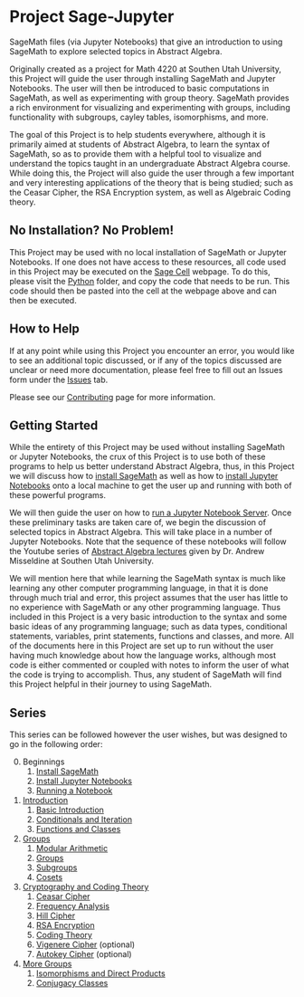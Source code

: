 # Project Sage-Jupyter
SageMath files (via Jupyter Notebooks) that give an introduction to using SageMath to explore selected topics in Abstract Algebra.

Originally created as a project for Math 4220 at Southen Utah University, this Project will guide the user through installing SageMath and Jupyter Notebooks.  The 
user will then be introduced to basic computations in SageMath, as well as experimenting with group theory.  SageMath provides a rich environment for visualizing 
and experimenting with groups, including functionality with subgroups, cayley tables, isomorphisms, and more.

The goal of this Project is to help students everywhere, although it is primarily aimed at students of Abstract Algebra, to learn the syntax of SageMath, so as 
to provide them with a helpful tool to visualize and understand the topics taught in an undergraduate Abstract Algebra course.  While doing this, the Project 
will also guide the user through a few important and very interesting applications of the theory that is being studied; such as the Ceasar Cipher, the RSA 
Encryption system, as well as Algebraic Coding theory.   

## No Installation? No Problem!

This Project may be used with no local installation of SageMath or Jupyter Notebooks.  If one does not have access to these resources, 
all code used in this Project may be executed on the [Sage Cell](https://sagecell.sagemath.org/) webpage.  To do this, please visit the [Python](Python) folder, 
and copy the code that needs to be run. This code should then be pasted into the cell at the webpage above and can then be executed.   

## How to Help

If at any point while using this Project you encounter an error, you would like to see an additional topic discussed, or if any of the topics discussed are 
unclear or need more documentation, please feel free to fill out an Issues form under the [Issues](https://github.com/bradencarlson/sage-jupyter/issues) tab.

Please see our [Contributing](.github/CONTRIBUTING.md) page for more information.

## Getting Started

While the entirety of this Project may be used without installing SageMath or Jupyter Notebooks, the crux of this Project is to use both of these programs to 
help us better understand Abstract Algebra, thus, in this Project we will discuss how to [install SageMath](Installation/sage-installation.md) as well as how to
[install Jupyter Notebooks](Installation/jupyter-installation.md) onto a local machine to get the user up and running with both of these powerful programs.

We will then guide the user on how to [run a Jupyter Notebook Server](Running/running-jupyter.md).  Once these preliminary tasks are taken care of, we begin the 
discussion of selected topics in Abstract Algebra.  This will take place in a number of Jupyter Notebooks.  Note that the sequence of these notebooks will follow 
the Youtube series of [Abstract Algebra lectures](https://www.youtube.com/playlist?list=PLz7t89zv8Lp2D6xQOG7kUEbN1KP5u-mpH) given by Dr. Andrew Misseldine at 
Southen Utah University.  

We will mention here that while learning the SageMath syntax is much like learning any other computer programming language, in that it is done through much
trial and error, this project assumes that the user has little to no experience with SageMath or any other programming language.  Thus included in this Project 
is a very basic introduction to the syntax and some basic ideas of any programming language; such as data types, conditional statements, variables, print 
statements, functions and classes, and more. All of the documents here in this Project are set up to run without the user having much knowledge about how the
language works, although most code is either commented or coupled with notes to inform the user of what the code is trying to accomplish.  Thus, any student of 
SageMath will find this Project helpful in their journey to using SageMath. 

## Series

This series can be followed however the user wishes, but was designed to go in the following order:

0. Beginnings
    1. [Install SageMath](Installation/sage-installation.md)
    2. [Install Jupyter Notebooks](Installation/jupyter-installation.md)
    3. [Running a Notebook](Running/running-jupyter.md)
1. [Introduction](Introduction)
    1. [Basic Introduction](Introduction/basic-introduction.ipynb)
    2. [Conditionals and Iteration](Introduction/iteration-conditionals.ipynb)
    3. [Functions and Classes](Introduction/functions-classes.ipynb)
2. [Groups](Groups)
    1. [Modular Arithmetic](Groups/modular-arithmetic.ipynb)
    2. [Groups](Groups/Groups.ipynb)
    3. [Subgroups](Groups/Subgroups.ipynb)
    4. [Cosets](Groups/Cosets.ipynb)
3. [Cryptography and Coding Theory](Cryptography)
    1. [Ceasar Cipher](Cryptography/CeasarCipher.ipynb)
    2. [Frequency Analysis](Cryptography/FrequencyAnalysis.ipynb)
    3. [Hill Cipher](Cryptography/Hill-cipher.ipynb)
    4. [RSA Encryption](Cryptography/RSA-encryption.ipynb)
    5. [Coding Theory](Cryptography/AlgebraicCoding.ipynb)
    6. [Vigenere Cipher](Cryptography/VigenereCipher.ipynb) (optional)
    7. [Autokey Cipher](Cryptography/AutoKeyCipher.ipynb) (optional)
4. [More Groups](Groups)
    1. [Isomorphisms and Direct Products](Groups/Isomorphisms-Direct-Products.ipynb)
    2. [Conjugacy Classes](Groups/Conjugacy-classes.ipynb)
